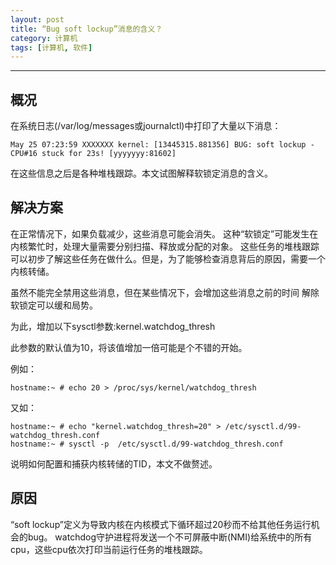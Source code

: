 ```yaml
---
layout: post
title: “Bug soft lockup”消息的含义？
category: 计算机
tags: [计算机, 软件]
---
```



----------
## 概况

在系统日志(/var/log/messages或journalctl)中打印了大量以下消息：

```
May 25 07:23:59 XXXXXXX kernel: [13445315.881356] BUG: soft lockup - CPU#16 stuck for 23s! [yyyyyyy:81602]
```

在这些信息之后是各种堆栈跟踪。本文试图解释软锁定消息的含义。

## 解决方案

在正常情况下，如果负载减少，这些消息可能会消失。
这种“软锁定”可能发生在内核繁忙时，处理大量需要分别扫描、释放或分配的对象。
这些任务的堆栈跟踪可以初步了解这些任务在做什么。但是，为了能够检查消息背后的原因，需要一个内核转储。

虽然不能完全禁用这些消息，但在某些情况下，会增加这些消息之前的时间
解除软锁定可以缓和局势。

为此，增加以下sysctl参数:kernel.watchdog_thresh

此参数的默认值为10，将该值增加一倍可能是个不错的开始。

例如：

```
hostname:~ # echo 20 > /proc/sys/kernel/watchdog_thresh
```

又如：

```
hostname:~ # echo "kernel.watchdog_thresh=20" > /etc/sysctl.d/99-watchdog_thresh.conf
hostname:~ # sysctl -p  /etc/sysctl.d/99-watchdog_thresh.conf
```

说明如何配置和捕获内核转储的TID，本文不做赘述。

## 原因

“soft lockup”定义为导致内核在内核模式下循环超过20秒而不给其他任务运行机会的bug。
watchdog守护进程将发送一个不可屏蔽中断(NMI)给系统中的所有cpu，这些cpu依次打印当前运行任务的堆栈跟踪。